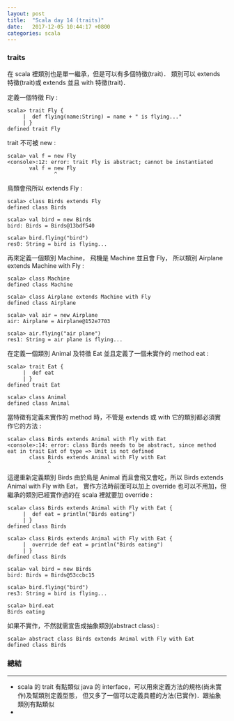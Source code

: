 ```yaml
---
layout: post
title:  "Scala day 14 (traits)"
date:   2017-12-05 10:44:17 +0800
categories: scala
---
```


### traits
在 scala 裡類別也是單一繼承，但是可以有多個特徵(trait)． 類別可以 extends 特徵(trait)或 extends 並且 with 特徵(trait)．

定義一個特徵 Fly : 

```console
scala> trait Fly {
     |  def flying(name:String) = name + " is flying..."
     | }
defined trait Fly
```
trait 不可被 new : 

```console
scala> val f = new Fly
<console>:12: error: trait Fly is abstract; cannot be instantiated
       val f = new Fly
               ^
```
鳥類會飛所以 extends Fly : 

```console
scala> class Birds extends Fly
defined class Birds

scala> val bird = new Birds
bird: Birds = Birds@13bdf540

scala> bird.flying("bird")
res0: String = bird is flying...
```
再來定義一個類別 Machine， 飛機是 Machine 並且會 Fly，
所以類別 Airplane extends Machine with Fly : 

```console
scala> class Machine
defined class Machine

scala> class Airplane extends Machine with Fly
defined class Airplane

scala> val air = new Airplane
air: Airplane = Airplane@152e7703

scala> air.flying("air plane")
res1: String = air plane is flying...

```
在定義一個類別 Animal 及特徵 Eat 並且定義了一個未實作的 method eat : 

```console
scala> trait Eat {
     |  def eat
     | }
defined trait Eat

scala> class Animal
defined class Animal
```
當特徵有定義未實作的 method 時，不管是 extends 或 with 它的類別都必須實作它的方法 : 

```console
scala> class Birds extends Animal with Fly with Eat
<console>:14: error: class Birds needs to be abstract, since method eat in trait Eat of type => Unit is not defined
       class Birds extends Animal with Fly with Eat
             ^
```
這邊重新定義類別 Birds 由於鳥是 Animal 而且會飛又會吃，所以 Birds extends Animal with Fly with Eat，
實作方法時前面可以加上 override 也可以不用加，但繼承的類別已經實作過的在 scala 裡就要加 override :  

```console
scala> class Birds extends Animal with Fly with Eat {
     |  def eat = println("Birds eating")
     | }
defined class Birds

scala> class Birds extends Animal with Fly with Eat {
     |  override def eat = println("Birds eating")
     | }
defined class Birds

scala> val bird = new Birds
bird: Birds = Birds@53ccbc15

scala> bird.flying("bird")
res3: String = bird is flying...

scala> bird.eat
Birds eating
```
如果不實作，不然就需宣告成抽象類別(abstract class) : 

```console
scala> abstract class Birds extends Animal with Fly with Eat
defined class Birds
```


### 總結
- - -
* scala 的 trait 有點類似 java 的 interface，可以用來定義方法的規格(尚未實作)及幫類別定義型態，
但又多了一個可以定義具體的方法(已實作)．跟抽象類別有點類似
* 


